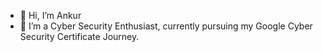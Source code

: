 - 👋 Hi, I’m Ankur 
- 👀 I’m a Cyber Security Enthusiast, currently pursuing my Google Cyber Security Certificate Journey.

<!---
mass-Eve/mass-Eve is a ✨ special ✨ repository because its `README.md` (this file) appears on your GitHub profile.
You can click the Preview link to take a look at your changes.
--->
